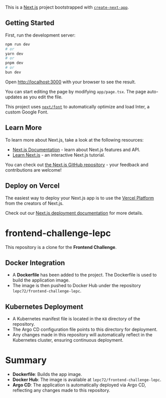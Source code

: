 This is a [Next.js](https://nextjs.org/) project bootstrapped with [`create-next-app`](https://github.com/vercel/next.js/tree/canary/packages/create-next-app).

## Getting Started

First, run the development server:

```bash
npm run dev
# or
yarn dev
# or
pnpm dev
# or
bun dev
```

Open [http://localhost:3000](http://localhost:3000) with your browser to see the result.

You can start editing the page by modifying `app/page.tsx`. The page auto-updates as you edit the file.

This project uses [`next/font`](https://nextjs.org/docs/basic-features/font-optimization) to automatically optimize and load Inter, a custom Google Font.

## Learn More

To learn more about Next.js, take a look at the following resources:

- [Next.js Documentation](https://nextjs.org/docs) - learn about Next.js features and API.
- [Learn Next.js](https://nextjs.org/learn) - an interactive Next.js tutorial.

You can check out [the Next.js GitHub repository](https://github.com/vercel/next.js/) - your feedback and contributions are welcome!

## Deploy on Vercel

The easiest way to deploy your Next.js app is to use the [Vercel Platform](https://vercel.com/new?utm_medium=default-template&filter=next.js&utm_source=create-next-app&utm_campaign=create-next-app-readme) from the creators of Next.js.

Check out our [Next.js deployment documentation](https://nextjs.org/docs/deployment) for more details.
# frontend-challenge-lepc



This repository is a clone for the **Frontend Challenge**.

## Docker Integration

- A **Dockerfile** has been added to the project. The Dockerfile is used to build the application image.
- The image is then pushed to Docker Hub under the repository `lepc72/frontend-challenge-lepc`.

## Kubernetes Deployment

- A Kubernetes manifest file is located in the `K8` directory of the repository.
- The Argo CD configuration file points to this directory for deployment.
- Any changes made in this repository will automatically reflect in the Kubernetes cluster, ensuring continuous deployment.

# Summary

- **Dockerfile**: Builds the app image.
- **Docker Hub**: The image is available at `lepc72/frontend-challenge-lepc`.
- **Argo CD**: The application is automatically deployed via Argo CD, reflecting any changes made to this repository.

